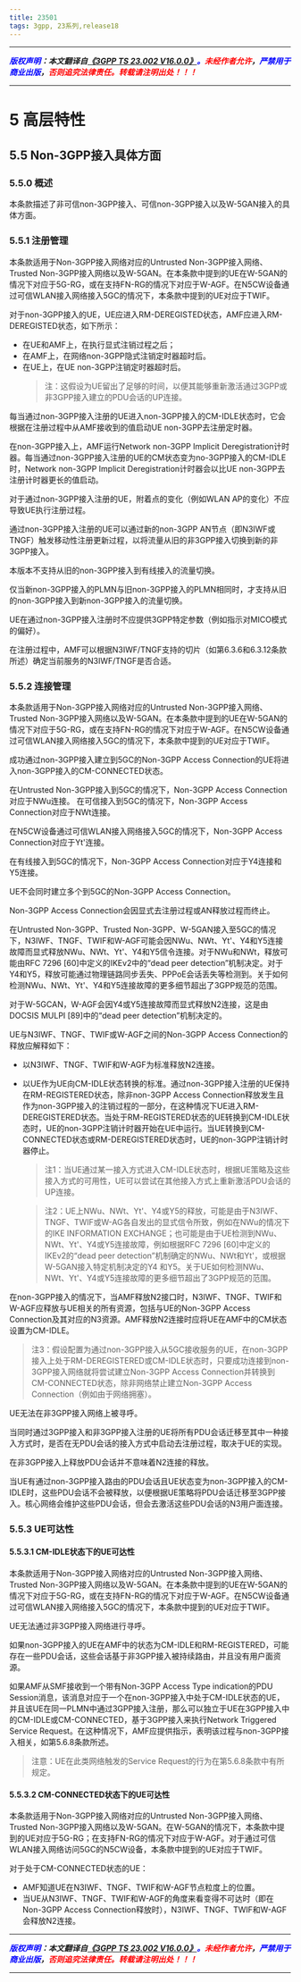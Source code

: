 ```yaml
---
title: 23501
tags: 3gpp, 23系列,release18
---
```



------

***<font color=blue>版权声明</font>：本文翻译自<font color=blue>[《3GPP TS 23.002 V16.0.0》](https://www.3gpp.org/ftp/Specs/2025-06/Rel-18/23_series/23501-ia0.zip)。</font><font color=red>未经作者允许</font>，<font color=blue>严禁用于商业出版</font>，<font color=red>否则追究法律责任。转载请注明出处！！！</font>***

------



# 5 高层特性
## 5.5 Non-3GPP接入具体方面
### 5.5.0 概述
本条款描述了非可信non-3GPP接入、可信non-3GPP接入以及W-5GAN接入的具体方面。
### 5.5.1 注册管理
本条款适用于Non-3GPP接入网络对应的Untrusted Non-3GPP接入网络、Trusted Non-3GPP接入网络以及W-5GAN。在本条款中提到的UE在W-5GAN的情况下对应于5G-RG，或在支持FN-RG的情况下对应于W-AGF。在N5CW设备通过可信WLAN接入网络接入5GC的情况下，本条款中提到的UE对应于TWIF。

对于non-3GPP接入的UE，UE应进入RM-DEREGISTED状态，AMF应进入RM-DEREGISTED状态，如下所示：
- 在UE和AMF上，在执行显式注销过程之后；
- 在AMF上，在网络non-3GPP隐式注销定时器超时后。
- 在UE上，在UE non-3GPP注销定时器超时后。
	>注：这假设为UE留出了足够的时间，以便其能够重新激活通过3GPP或非3GPP接入建立的PDU会话的UP连接。 

每当通过non-3GPP接入注册的UE进入non-3GPP接入的CM-IDLE状态时，它会根据在注册过程中从AMF接收到的值启动UE non-3GPP去注册定时器。

在non-3GPP接入上，AMF运行Network non-3GPP Implicit Deregistration计时器。每当通过non-3GPP接入注册的UE的CM状态变为no-3GPP接入的CM-IDLE时，Network non-3GPP Implicit Deregistration计时器会以比UE non-3GPP去注册计时器更长的值启动。

对于通过non-3GPP接入注册的UE，附着点的变化（例如WLAN AP的变化）不应导致UE执行注册过程。

通过non-3GPP接入注册的UE可以通过新的non-3GPP AN节点（即N3IWF或TNGF）触发移动性注册更新过程，以将流量从旧的非3GPP接入切换到新的非3GPP接入。

本版本不支持从旧的non-3GPP接入到有线接入的流量切换。

仅当新non-3GPP接入的PLMN与旧non-3GPP接入的PLMN相同时，才支持从旧的non-3GPP接入到新non-3GPP接入的流量切换。

UE在通过non-3GPP接入注册时不应提供3GPP特定参数（例如指示对MICO模式的偏好）。

在注册过程中，AMF可以根据N3IWF/TNGF支持的切片（如第6.3.6和6.3.12条款所述）确定当前服务的N3IWF/TNGF是否合适。


### 5.5.2 连接管理
本条款适用于Non-3GPP接入网络对应的Untrusted Non-3GPP接入网络、Trusted Non-3GPP接入网络以及W-5GAN。在本条款中提到的UE在W-5GAN的情况下对应于5G-RG，或在支持FN-RG的情况下对应于W-AGF。在N5CW设备通过可信WLAN接入网络接入5GC的情况下，本条款中提到的UE对应于TWIF。

成功通过non-3GPP接入建立到5GC的Non-3GPP Access Connection的UE将进入non-3GPP接入的CM-CONNECTED状态。

在Untrusted Non-3GPP接入到5GC的情况下，Non-3GPP Access Connection对应于NWu连接。
在可信接入到5GC的情况下，Non-3GPP Access Connection对应于NWt连接。

在N5CW设备通过可信WLAN接入网络接入5GC的情况下，Non-3GPP Access Connection对应于Yt'连接。

在有线接入到5GC的情况下，Non-3GPP Access Connection对应于Y4连接和Y5连接。

UE不会同时建立多个到5GC的Non-3GPP Access Connection。

Non-3GPP Access Connection会因显式去注册过程或AN释放过程而终止。

在Untrusted Non-3GPP、Trusted Non-3GPP、W-5GAN接入至5GC的情况下，N3IWF、TNGF、TWIF和W-AGF可能会因NWu、NWt、Yt'、Y4和Y5连接故障而显式释放NWu、NWt、Yt'、Y4和Y5信令连接。对于NWu和NWt，释放可能由RFC 7296 \[60]中定义的IKEv2中的“dead peer detection”机制决定。对于Y4和Y5，释放可能通过物理链路同步丢失、PPPoE会话丢失等检测到。关于如何检测NWu、NWt、Yt'、Y4和Y5连接故障的更多细节超出了3GPP规范的范围。

对于W-5GCAN，W-AGF会因Y4或Y5连接故障而显式释放N2连接，这是由DOCSIS MULPI \[89]中的“dead peer detection”机制决定的。

UE与N3IWF、TNGF、TWIF或W-AGF之间的Non-3GPP Access Connection的释放应解释如下：
- 以N3IWF、TNGF、TWIF和W-AGF为标准释放N2连接。
- 以UE作为UE向CM-IDLE状态转换的标准。通过non-3GPP接入注册的UE保持在RM-REGISTERED状态，除非non-3GPP Access Connection释放发生且作为non-3GPP接入的注销过程的一部分，在这种情况下UE进入RM-DEREGISTERED状态。当处于RM-REGISTERED状态的UE转换到CM-IDLE状态时，UE的non-3GPP注销计时器开始在UE中运行。当UE转换到CM-CONNECTED状态或RM-DEREGISTERED状态时，UE的non-3GPP注销计时器停止。
	>注1：当UE通过某一接入方式进入CM-IDLE状态时，根据UE策略及这些接入方式的可用性，UE可以尝试在其他接入方式上重新激活PDU会话的UP连接。

	>注2：UE上NWu、NWt、Yt'、Y4或Y5的释放，可能是由于N3IWF、TNGF、TWIF或W-AG各自发出的显式信令所致，例如在NWu的情况下的IKE INFORMATION EXCHANGE；也可能是由于UE检测到NWu、NWt、Yt'、Y4或Y5连接故障，例如根据RFC 7296 \[60]中定义的IKEv2的“dead peer detection”机制确定的NWu、NWt和Yt'，或根据W-5GAN接入特定机制决定的Y4 和Y5。关于UE如何检测NWu、NWt、Yt'、Y4或Y5连接故障的更多细节超出了3GPP规范的范围。

在non-3GPP接入的情况下，当AMF释放N2接口时，N3IWF、TNGF、TWIF和W-AGF应释放与UE相关的所有资源，包括与UE的Non-3GPP Access Connection及其对应的N3资源。AMF释放N2连接时应将UE在AMF中的CM状态设置为CM-IDLE。

>注3：假设配置为通过non-3GPP接入从5GC接收服务的UE，在non-3GPP接入上处于RM-DEREGISTERED或CM-IDLE状态时，只要成功连接到non-3GPP接入网络就将尝试建立Non-3GPP Access Connection并转换到CM-CONNECTED状态，除非网络禁止建立Non-3GPP Access Connection（例如由于网络拥塞）。

UE无法在非3GPP接入网络上被寻呼。

当同时通过3GPP接入和非3GPP接入注册的UE将所有PDU会话迁移至其中一种接入方式时，是否在无PDU会话的接入方式中启动去注册过程，取决于UE的实现。

在非3GPP接入上释放PDU会话并不意味着N2连接的释放。

当UE有通过non-3GPP接入路由的PDU会话且UE状态变为non-3GPP接入的CM-IDLE时，这些PDU会话不会被释放，以便根据UE策略将PDU会话迁移至3GPP接入。核心网络会维护这些PDU会话，但会去激活这些PDU会话的N3用户面连接。


### 5.5.3 UE可达性

#### 5.5.3.1 CM-IDLE状态下的UE可达性
本条款适用于Non-3GPP接入网络对应的Untrusted Non-3GPP接入网络、Trusted Non-3GPP接入网络以及W-5GAN。在本条款中提到的UE在W-5GAN的情况下对应于5G-RG，或在支持FN-RG的情况下对应于W-AGF。在N5CW设备通过可信WLAN接入网络接入5GC的情况下，本条款中提到的UE对应于TWIF。

UE无法通过非3GPP接入网络进行寻呼。

如果non-3GPP接入的UE在AMF中的状态为CM-IDLE和RM-REGISTERED，可能存在一些PDU会话，这些会话基于非3GPP接入被持续路由，并且没有用户面资源。

如果AMF从SMF接收到一个带有Non-3GPP Access Type indication的PDU Session消息，该消息对应于一个在non-3GPP接入中处于CM-IDLE状态的UE，并且该UE在同一PLMN中通过3GPP接入注册，那么可以独立于UE在3GPP接入中的CM-IDLE或CM-CONNECTED，基于3GPP接入来执行Network Triggered Service Request。在这种情况下，AMF应提供指示，表明该过程与non-3GPP接入相关，如第5.6.8条款所述。

>注意：UE在此类网络触发的Service Request的行为在第5.6.8条款中有所规定。

#### 5.5.3.2 CM-CONNECTED状态下的UE可达性 
本条款适用于Non-3GPP接入网络对应的Untrusted Non-3GPP接入网络、Trusted Non-3GPP接入网络以及W-5GAN。在W-5GAN的情况下，本条款中提到的UE对应于5G-RG；在支持FN-RG的情况下对应于W-AGF。对于通过可信WLAN接入网络访问5GC的N5CW设备，本条款中提到的UE对应于TWIF。

对于处于CM-CONNECTED状态的UE：
- AMF知道UE在N3IWF、TNGF、TWIF和W-AGF节点粒度上的位置。
- 当UE从N3IWF、TNGF、TWIF和W-AGF的角度来看变得不可达时（即在Non-3GPP Access Connection释放时），N3IWF、TNGF、TWIF和W-AGF会释放N2连接。



------

***<font color=blue>版权声明</font>：本文翻译自<font color=blue>[《3GPP TS 23.002 V16.0.0》](https://www.3gpp.org/ftp/Specs/2025-06/Rel-18/23_series/23501-ia0.zip)。</font><font color=red>未经作者允许</font>，<font color=blue>严禁用于商业出版</font>，<font color=red>否则追究法律责任。转载请注明出处！！！</font>***

------
